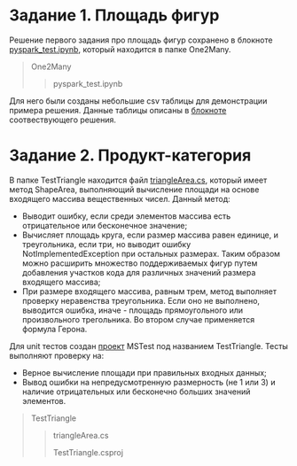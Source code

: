 # Задание 1. Площадь фигур
Решение первого задания про площадь фигур сохранено в блокноте [pyspark_test.ipynb](https://github.com/shpolelaote/vacancy_id94391819/blob/main/One2Many/pyspark_test.ipynb), который находится в папке One2Many.
> One2Many
> > pyspark_test.ipynb

Для него были созданы небольшие csv таблицы для демонстрации примера решения. Данные таблицы описаны в [блокноте](https://github.com/shpolelaote/vacancy_id94391819/blob/main/One2Many/pyspark_test.ipynb) соотвествующего решения.

# Задание 2. Продукт-категория
В папке TestTriangle находится файл [triangleArea.cs](https://github.com/shpolelaote/vacancy_id94391819/blob/main/TestTriangle/triangleArea.cs), который имеет метод ShapeArea, выполняющий вычисление площади на основе входящего массива вещественных чисел. Данный метод:
+ Выводит ошибку, если среди элементов массива есть отрицательное или бесконечное значение;
+ Вычисляет площадь круга, если размер массива равен единице, и треугольника, если три, но выводит ошибку NotImplementedException при остальных размерах. Таким образом можно расширить множество поддерживаемых фигур путем добавления участков кода для различных значений размера входящего массива;
+ При размере входящего массива, равным трем, метод выполняет проверку неравенства треугольника. Если оно не выполнено, выводится ошибка, иначе - площадь прямоугольного или произвольного трегольника. Во втором случае применяется формула Герона.

Для unit тестов создан [проект](https://github.com/shpolelaote/vacancy_id94391819/blob/main/TestTriangle/TestTriangle.csproj) MSTest под названием TestTriangle. Тесты выполняют проверку на:
+ Верное вычисление площади при правильных входных данных;
+ Вывод ошибки на непредусмотренную размерность (не 1 или 3) и наличие отрицательных или бесконечно больших значений элементов.
> TestTriangle
> > triangleArea.cs
> > 
> > TestTriangle.csproj
